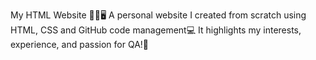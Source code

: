 My HTML Website 🙋‍♂️🖥️
A personal website I created from scratch using HTML, CSS and GitHub code management💻 
It highlights my interests, experience, and passion for QA!🐞
